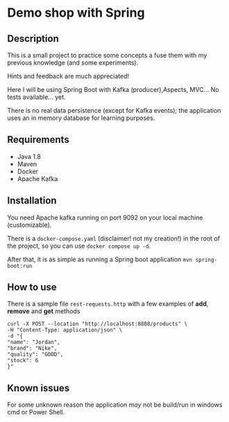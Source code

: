 # Demo shop with Spring

## Description 
This is a small project to practice some concepts a fuse them with my previous knowledge (and some experiments).

Hints and feedback are much appreciated!

Here I will be using Spring Boot with Kafka (producer),Aspects, MVC...
No tests available... yet.

There is no real data persistence (except for Kafka events); the application uses an in memory database for learning purposes.


## Requirements
- Java 1.8
- Maven
- Docker
- Apache Kafka

## Installation
You need Apache kafka running on port 9092 on your local machine (customizable).

There is a `docker-compose.yaml` (disclaimer! not my creation!) in the root of the project, so you can use
`docker compose up -d`.

After that, it is as simple as running a Spring boot application
`mvn spring-boot:run`


## How to use
There is a sample file `rest-requests.http` with a few examples of **add**,  **remove** and **get**  methods

    curl -X POST --location "http://localhost:8888/products" \
    -H "Content-Type: application/json" \
    -d "{
    "name": "Jordan",
    "brand": "Nike",
    "quality": "GOOD",
    "stock": 6
    }"

## Known issues
For some unknown reason the application *may* not be build/run in windows cmd or Power Shell.